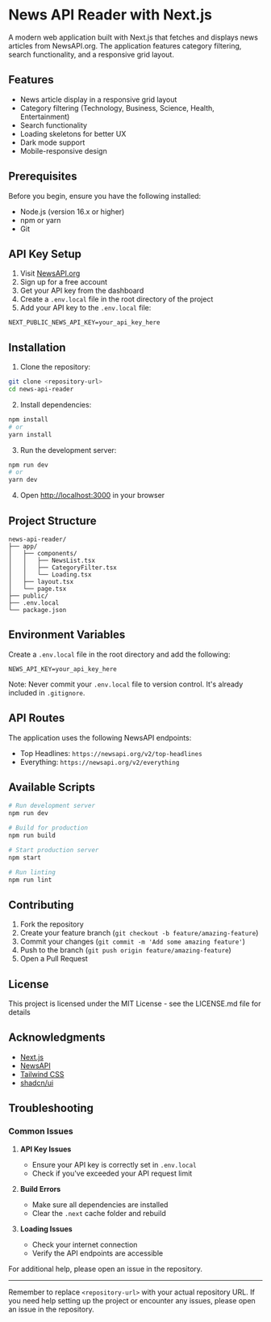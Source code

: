 # News API Reader with Next.js

A modern web application built with Next.js that fetches and displays news articles from NewsAPI.org. The application features category filtering, search functionality, and a responsive grid layout.

## Features

- News article display in a responsive grid layout
- Category filtering (Technology, Business, Science, Health, Entertainment)
- Search functionality
- Loading skeletons for better UX
- Dark mode support
- Mobile-responsive design

## Prerequisites

Before you begin, ensure you have the following installed:
- Node.js (version 16.x or higher)
- npm or yarn
- Git

## API Key Setup

1. Visit [NewsAPI.org](https://newsapi.org/)
2. Sign up for a free account
3. Get your API key from the dashboard
4. Create a `.env.local` file in the root directory of the project
5. Add your API key to the `.env.local` file:

```env
NEXT_PUBLIC_NEWS_API_KEY=your_api_key_here
```

## Installation

1. Clone the repository:
```bash
git clone <repository-url>
cd news-api-reader
```

2. Install dependencies:
```bash
npm install
# or
yarn install
```

3. Run the development server:
```bash
npm run dev
# or
yarn dev
```

4. Open [http://localhost:3000](http://localhost:3000) in your browser

## Project Structure

```
news-api-reader/
├── app/
│   ├── components/
│   │   ├── NewsList.tsx
│   │   ├── CategoryFilter.tsx
│   │   └── Loading.tsx
│   ├── layout.tsx
│   └── page.tsx
├── public/
├── .env.local
└── package.json
```

## Environment Variables

Create a `.env.local` file in the root directory and add the following:

```env
NEWS_API_KEY=your_api_key_here
```

Note: Never commit your `.env.local` file to version control. It's already included in `.gitignore`.

## API Routes

The application uses the following NewsAPI endpoints:

- Top Headlines: `https://newsapi.org/v2/top-headlines`
- Everything: `https://newsapi.org/v2/everything`

## Available Scripts

```bash
# Run development server
npm run dev

# Build for production
npm run build

# Start production server
npm start

# Run linting
npm run lint
```

## Contributing

1. Fork the repository
2. Create your feature branch (`git checkout -b feature/amazing-feature`)
3. Commit your changes (`git commit -m 'Add some amazing feature'`)
4. Push to the branch (`git push origin feature/amazing-feature`)
5. Open a Pull Request

## License

This project is licensed under the MIT License - see the LICENSE.md file for details

## Acknowledgments

- [Next.js](https://nextjs.org/)
- [NewsAPI](https://newsapi.org/)
- [Tailwind CSS](https://tailwindcss.com/)
- [shadcn/ui](https://ui.shadcn.com/)

## Troubleshooting

### Common Issues

1. **API Key Issues**
   - Ensure your API key is correctly set in `.env.local`
   - Check if you've exceeded your API request limit

2. **Build Errors**
   - Make sure all dependencies are installed
   - Clear the `.next` cache folder and rebuild

3. **Loading Issues**
   - Check your internet connection
   - Verify the API endpoints are accessible

For additional help, please open an issue in the repository.

---

Remember to replace `<repository-url>` with your actual repository URL. If you need help setting up the project or encounter any issues, please open an issue in the repository.